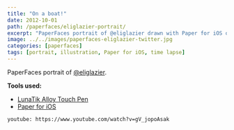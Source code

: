 ```yaml
---
title: "On a boat!"
date: 2012-10-01
path: /paperfaces/eliglazier-portrait/
excerpt: "PaperFaces portrait of @eliglazier drawn with Paper for iOS on an iPad."
image: ../../images/paperfaces-eliglazier-twitter.jpg
categories: [paperfaces]
tags: [portrait, illustration, Paper for iOS, time lapse]
---
```


PaperFaces portrait of [@eliglazier](https://twitter.com/eliglazier).

**Tools used:**

- [LunaTik Alloy Touch Pen](https://www.amazon.com/gp/product/B00821TR7G/ref=as_li_ss_tl?ie=UTF8&tag=mademist-20&linkCode=as2&camp=1789&creative=390957&creativeASIN=B00821TR7G)
- [Paper for iOS](https://paper.bywetransfer.com/)

`youtube: https://www.youtube.com/watch?v=gV_jopoAsak`
